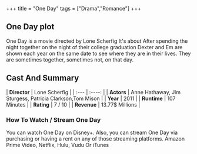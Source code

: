 +++
title = "One Day"
tags = ["Drama","Romance"]
+++
## One Day plot
One Day is a movie directed by Lone Scherfig It's about After spending the night together on the night of their college graduation Dexter and Em are shown each year on the same date to see where they are in their lives. They are sometimes together, sometimes not, on that day.
## Cast And Summary
| **Director**      | Lone Scherfig |
    | :---        |    :----:   |
    |  **Actors** | Anne Hathaway, Jim Sturgess, Patricia Clarkson,Tom Mison |
    | **Year**   | 2011    |
    |  **Runtime** | 107 Minutes |
    |  **Rating** | 7 / 10 | 
    |  **Revenue** | 13.77$ Millions |
### How To Watch / Stream One Day
You can watch One Day on Disney+.
Also, you can stream One Day via purchasing or having a rent on any of those streaming platforms.
Amazon Prime Video, Netflix, Hulu, Vudu Or iTunes